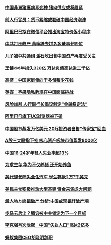 #### [中国非洲猪瘟病毒变种 猪肉供应或将趋紧](../pages/soh7/485315.md) 
#### [前人行官员：货币紧缩或戳破中国经济泡沫](../pages/soh7/485303.md) 
#### [阿里巴巴拟在微信平台推出淘宝特价版小程序](../pages/soh7/485288.md) 
#### [中共打压趋严 黄峥辞去拼多多董事长职位](../pages/soh7/485279.md) 
#### [儿子被中共通缉 潘石屹出售中国资产再度受关注](../pages/soh7/485267.md) 
#### [王健林6年损失320亿 万达负债高达逾三千亿](../pages/soh7/485138.md) 
#### [高盛：中国家庭倾向于多储蓄少花钱](../pages/soh7/484892.md) 
#### [英媒：苹果隐私新规在中国面临挑战](../pages/soh7/484877.md) 
#### [风险加剧 人行副行长倡议制定“金融稳定法”](../pages/soh7/484868.md) 
#### [阿里巴巴旗下UC浏览器被下架](../pages/soh7/484862.md) 
#### [中国股市蒸发万亿美元 20万投资者出售“传家宝”回血](../pages/soh7/484496.md) 
#### [A股三大股指下挫 核心资产板块市值蒸发8000亿](../pages/soh7/484472.md) 
#### [中国16-24岁年轻人失业率超13%](../pages/soh7/484451.md) 
#### [为求生存 华为不仅养猪 还开始养鱼](../pages/soh7/484421.md) 
#### [美代课老师失业住汽车 学生募款2万7千美元](../pages/soh7/484241.md) 
#### [美民主党积极推动大型基建 资金来源成大问题](../pages/soh7/483782.md) 
#### [最大地方商银破产 分析:中国或现银行破产潮](../pages/soh7/483563.md) 
#### [步马云后尘？腾讯被中共锁定为下一个目标](../pages/soh7/483632.md) 
#### [李克强再次泄密：中国“失业人口”高达2亿多](../pages/soh7/483620.md) 
#### [蚂蚁集团CEO胡晓明辞职](../pages/soh7/483587.md) 
